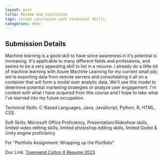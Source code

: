 ```yaml
---
layout: post
title: Resume and Conclusion
tags: resume conclusion soft technical skills
categories: demo
---
```


## Submission Details

Machine learning is a good skill to have since awareness in it's potential is increasing. It's applicable to many different fields and professions, and seems to be a very appealing skill to list in a resume. I already do a little bit of machine learning with Azure Machine Learning for my current small job; we're exporting data from remote servers and consolidating it all on a container that will form a model over analytic data. We'll use this model to determine potential marketing strategies or analyze user engagement. I'm content with what I have acquired from this course and I hope to take what I've learned into my future occupation.    

Technical Skills: C-Based Languages, Java, JavaScript, Python, R, HTML, CSS    

Soft Skills: Microsoft Office Proficiency, Presentation/Slideshow skills, limited video editing skills, limited photoshop editing skills, limited Godot & Unity engine proficiency

For "Portfolio Assignment: Wrapping up the Portfolio"

Doc Link: [Townsend Colton X Resume 2023](https://coltonxan.github.io/Class_Portfolio/Townsend-Colton-X-Resume-2023.docx)
